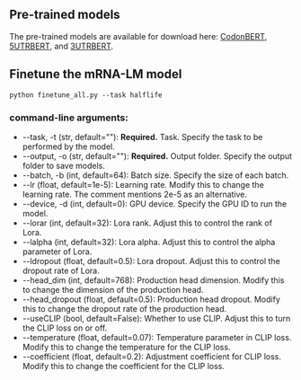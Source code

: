 ## Pre-trained models
The pre-trained models are available for download here: [CodonBERT](https://cdn.prod.accelerator.sanofi/llm/CodonBERT.zip), [5UTRBERT](https://cdn.prod.accelerator.sanofi/llm/mrna_5utr_model.zip), and [3UTRBERT](https://cdn.prod.accelerator.sanofi/llm/mrna_3utr_model.zip). 

## Finetune the mRNA-LM model 
```python finetune_all.py --task halflife ```
### command-line arguments:
- --task, -t     (str,   default=""):  **Required.** Task. Specify the task to be performed by the model.
- --output, -o   (str,   default=""):  **Required.** Output folder. Specify the output folder to save models. 
- --batch, -b    (int,   default=64):    Batch size. Specify the size of each batch.
- --lr           (float, default=1e-5):  Learning rate. Modify this to change the learning rate. The comment mentions 2e-5 as an alternative.
- --device, -d   (int,   default=0):     GPU device. Specify the GPU ID to run the model.
- --lorar        (int,   default=32):    Lora rank. Adjust this to control the rank of Lora.
- --lalpha       (int,   default=32):    Lora alpha. Adjust this to control the alpha parameter of Lora.
- --ldropout     (float, default=0.5):   Lora dropout. Adjust this to control the dropout rate of Lora.
- --head_dim     (int,   default=768):   Production head dimension. Modify this to change the dimension of the production head.
- --head_dropout (float, default=0.5):   Production head dropout. Modify this to change the dropout rate of the production head.
- --useCLIP      (bool,  default=False): Whether to use CLIP. Adjust this to turn the CLIP loss on or off.
- --temperature  (float, default=0.07):  Temperature parameter in CLIP loss. Modify this to change the temperature for the CLIP loss.
- --coefficient  (float, default=0.2):   Adjustment coefficient for CLIP loss. Modify this to change the coefficient for the CLIP loss.
